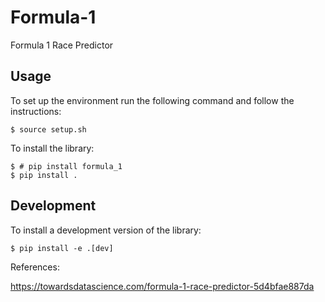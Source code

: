 # Formula-1
Formula 1 Race Predictor

## Usage

To set up the environment run the following command and follow the instructions:

```
$ source setup.sh

```

To install the library:

```
$ # pip install formula_1
$ pip install .
```

## Development

To install a development version of the library:

```
$ pip install -e .[dev]
```

References:

https://towardsdatascience.com/formula-1-race-predictor-5d4bfae887da
